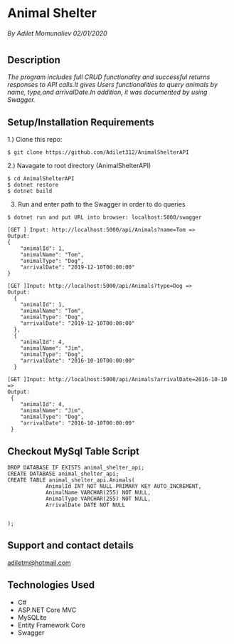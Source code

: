 # Animal Shelter

###### By Adilet Momunaliev 02/01/2020  
#
## Description
_The program includes full CRUD functionality and successful returns responses to API calls.It gives Users functionalities to query animals by name, type,and arrivalDate.In addition, it was documented by using Swagger._

## Setup/Installation Requirements

1.) Clone this repo:
```
$ git clone https://github.com/Adilet312/AnimalShelterAPI
```
2.) Navagate to root directory (AnimalShelterAPI)
```
$ cd AnimalShelterAPI
$ dotnet restore
$ dotnet build
```

3) Run and enter path to the Swagger in order to do queries
```
$ dotnet run and put URL into browser: localhost:5000/swagger
```
```
[GET ] Input: http://localhost:5000/api/Animals?name=Tom => 
Output:   
{
    "animalId": 1,
    "animalName": "Tom",
    "animalType": "Dog",
    "arrivalDate": "2019-12-10T00:00:00"
} 
```
```
[GET ]Input: http://localhost:5000/api/Animals?type=Dog =>
Output:
  {
    "animalId": 1,
    "animalName": "Tom",
    "animalType": "Dog",
    "arrivalDate": "2019-12-10T00:00:00"
  },
  {
    "animalId": 4,
    "animalName": "Jim",
    "animalType": "Dog",
    "arrivalDate": "2016-10-10T00:00:00"
  }
```
```
[GET ]Input: http://localhost:5000/api/Animals?arrivalDate=2016-10-10 =>
Output:
 {
    "animalId": 4,
    "animalName": "Jim",
    "animalType": "Dog",
    "arrivalDate": "2016-10-10T00:00:00"
 }
 ```
## Checkout MySql Table Script

```
DROP DATABASE IF EXISTS animal_shelter_api;
CREATE DATABASE animal_shelter_api;
CREATE TABLE animal_shelter_api.Animals(
			AnimalId INT NOT NULL PRIMARY KEY AUTO_INCREMENT,
            AnimalName VARCHAR(255) NOT NULL,
            AnimalType VARCHAR(255) NOT NULL,
            ArrivalDate DATE NOT NULL
			
            
);
```

## Support and contact details
adiletm@hotmail.com


## Technologies Used
- C# 
- ASP.NET Core MVC
- MySQLite 
- Entity Framework Core
- Swagger